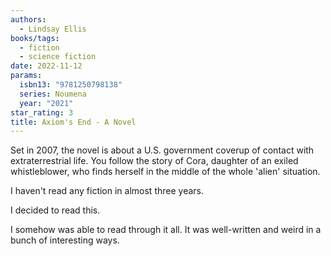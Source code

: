 ```yaml
---
authors:
  - Lindsay Ellis
books/tags:
  - fiction
  - science fiction
date: 2022-11-12
params:
  isbn13: "9781250798138"
  series: Noumena
  year: "2021"
star_rating: 3
title: Axiom's End - A Novel
---
```


Set in 2007, the novel is about a U.S. government coverup of contact with extraterrestrial life. You follow the story of Cora, daughter of an exiled whistleblower, who finds herself in the middle of the whole 'alien' situation.

<!--more-->

I haven't read any fiction in almost three years.

I decided to read this.

I somehow was able to read through it all. It was well-written and weird in a bunch of interesting ways.
